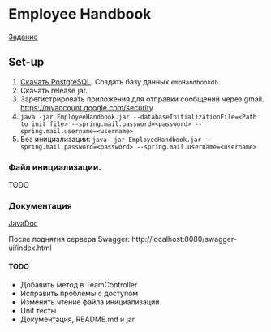 # Employee Handbook
[Задание](https://docs.google.com/document/d/1_xDM82GGdrmKR16Tyqx9UgHsuNk4YT7e/edit)

## Set-up
1. [Скачать PostgreSQL](https://www.postgresql.org/download/). Создать базу данных `empHandbookdb`.
2. Скачать release jar.
3. Зарегистрировать приложения для отправки сообщений через gmail. https://myaccount.google.com/security
4. `java -jar EmployeeHandbook.jar --databaseInitializationFile=<Path to init file> --spring.mail.password=<password> --spring.mail.username=<username>`
5. Без инициализации: `java -jar EmployeeHandbook.jar --spring.mail.password=<password> --spring.mail.username=<username>`

### Файл инициализации.
TODO

### Документация
[JavaDoc](TODO)

После поднятия сервера Swagger: http://localhost:8080/swagger-ui/index.html

#### TODO
* Добавить метод в TeamController
* Исправить проблемы с доступом
* Изменить чтение файла инициализации
* Unit тесты
* Документация, README.md и jar